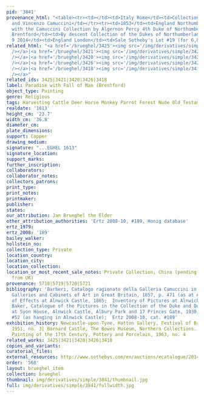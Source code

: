 ```yaml
---
pid: '3841'
provenance_html: "<table><tr><td></td><td>Italy Rome</td><td>Collection of Pietro
  and Vincenzo Camuccini</td></tr><tr><td>1853</td><td>England Northumberland</td><td>Acquired
  with the Camuccini Collection by Algernon Percy 4th Duke of Northumberland</td></tr><tr><td></td><td>England
  Brentford</td><td>By descent Collection of the Dukes of Northumberland Syon House</td></tr><tr><td>Jul
  9 2014</td><td>England London</td><td>Sale Sotheby's Lot #19 (for 6,802,500 pounds)</td></tr></table>"
related_html: "<a href='/brueghel/3425'><img src='/img/derivatives/simple/3425/thumbnail.jpg'
  /></a>|<a href='/brueghel/3421'><img src='/img/derivatives/simple/3421/thumbnail.jpg'
  /></a>|<a href='/brueghel/3420'><img src='/img/derivatives/simple/3420/thumbnail.jpg'
  /></a>|<a href='/brueghel/3426'><img src='/img/derivatives/simple/3426/thumbnail.jpg'
  /></a>|<a href='/brueghel/3418'><img src='/img/derivatives/simple/3418/thumbnail.jpg'
  /></a>"
related_ids: 3425|3421|3420|3426|3418
label: Paradise with Fall of Man (Brentford)
object_type: Painting
genre: Religious
tags: Harvesting Cattle Deer Horse Monkey Parrot Forest Nude Old_Testament Paradise
realdate: '1613'
height_cm: '23.7'
width_cm: '36.8'
diameter_cm:
plate_dimensions:
support: Copper
drawing_medium:
signature: "...EGHEL 1613"
signature_location:
support_marks:
further_inscription:
collaborators:
collaborator_notes:
collectors_patrons:
print_type:
print_notes:
printmaker:
publisher:
states:
our_attribution: Jan Brueghel the Elder
other_attribution_authorities: 'Ertz 2008-10, #189, Honig database'
ertz_1979:
ertz_2008: '189'
bailey_walker:
hollstein_no:
collection_type: Private
location_country:
location_city:
location_collection:
location_or_most_recent_sale_notes: Private Collection, China (pending export ban
  from UK)
provenance: 5718|5719|5720|5721
bibliography: 'Barberi, Catalogo ragionato della Galleria Camuccini in Roma, 1851;  Waagen,
  Galleries and Cabinets of Art in Great Britain, 1857, p. 471 (as at Alnwick);  Inventory
  of Effects at Alnwick Castle, 1865;  Inventory of Pictures at Alnwick Castle, 1894;  Collins
  Baker, Catalogue of the Pictures in the Collection of the Duke and Duchess of Northumberland
  at Syon House, Alnwick Castle, Albury Park and 17 Princes Gate, 1930, p. 14, cat.
  #52 (as hanging in Alnwick Castle);  Ertz 2008-10, cat. #189'
exhibition_history: Newcastle-upon-Tyne, Hatton Gallery, Festival of Britain Exhibition,
  1951, no. 3| Barnard Castle, The Bowes Museum, Northern Collections. Dutch and Flemish
  Painting of the 17th Century, Pottery and Porcelain, 1963, no. 4
related_works: 3425|3421|3420|3426|3418
copies_and_variants:
curatorial_files:
external_resources: http://www.sothebys.com/en/auctions/ecatalogue/2014/old-master-british-paintings-evening-l14033/lot.19.html*http://residenzgalerie.at/Flemish-Baroque.18.0.html?&L=1&cHash=86dc4fb895&tx_csimageexplorer_pi1
order: '568'
layout: brueghel_item
collection: brueghel
thumbnail: img/derivatives/simple/3841/thumbnail.jpg
full: img/derivatives/simple/3841/fullwidth.jpg
---
```

